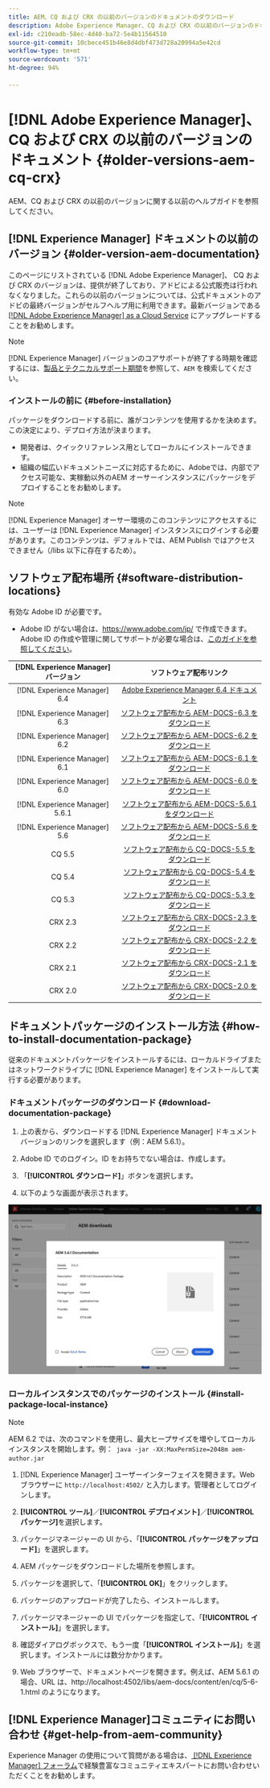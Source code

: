 ```yaml
---
title: AEM、CQ および CRX の以前のバージョンのドキュメントのダウンロード
description: Adobe Experience Manager、CQ および CRX の以前のバージョンのドキュメントパッケージをダウンロードします。
exl-id: c210eadb-58ec-4d40-ba72-5e4b11564510
source-git-commit: 10cbece451b46e8d4dbf473d728a20994a5e42cd
workflow-type: tm+mt
source-wordcount: '571'
ht-degree: 94%

---
```


# [!DNL Adobe Experience Manager]、CQ および CRX の以前のバージョンのドキュメント {#older-versions-aem-cq-crx}

AEM、CQ および CRX の以前のバージョンに関する以前のヘルプガイドを参照してください。

## [!DNL Experience Manager] ドキュメントの以前のバージョン {#older-version-aem-documentation}

このページにリストされている [!DNL Adobe Experience Manager]、 CQ および CRX のバージョンは、提供が終了しており、アドビによる公式販売は行われなくなりました。これらの以前のバージョンについては、公式ドキュメントのアドビの最終バージョンがセルフヘルプ用に利用できます。最新バージョンである [[!DNL Adobe Experience Manager] as a Cloud Service](https://experienceleague.adobe.com/ja/docs/experience-manager-cloud-service) にアップグレードすることをお勧めします。

>[!NOTE]
>
>[!DNL Experience Manager] バージョンのコアサポートが終了する時期を確認するには、[製品とテクニカルサポート期間](https://helpx.adobe.com/jp/support/programs/eol-matrix.html)を参照して、`AEM` を検索してください。

### インストールの前に {#before-installation}

パッケージをダウンロードする前に、誰がコンテンツを使用するかを決めます。この決定により、デプロイ方法が決まります。

* 開発者は、クイックリファレンス用としてローカルにインストールできます。
* 組織の幅広いドキュメントニーズに対応するために、Adobeでは、内部でアクセス可能な、実稼動以外のAEM オーサーインスタンスにパッケージをデプロイすることをお勧めします。

>[!NOTE]
>
>[!DNL Experience Manager] オーサー環境のこのコンテンツにアクセスするには、ユーザーは [!DNL Experience Manager] インスタンスにログインする必要があります。このコンテンツは、デフォルトでは、AEM Publish ではアクセスできません（/libs 以下に存在するため）。

## ソフトウェア配布場所 {#software-distribution-locations}

有効な Adobe ID が必要です。

* Adobe ID がない場合は、https://www.adobe.com/jp/ で作成できます。
Adobe ID の作成や管理に関してサポートが必要な場合は、[このガイドを参照してください](https://helpx.adobe.com/jp/manage-account.html)。

| [!DNL Experience Manager] バージョン | ソフトウェア配布リンク |
|:-----------:|:--------------------------------------------------:|
| [!DNL Experience Manager] 6.4 | [Adobe Experience Manager 6.4 ドキュメント](https://experienceleague.adobe.com/ja/docs/experience-manager-64) |
| [!DNL Experience Manager] 6.3 | [ソフトウェア配布から AEM-DOCS-6.3 をダウンロード](https://experience.adobe.com/#/downloads/content/software-distribution/en/aem.html?package=/content/software-distribution/en/details.html/content/dam/aem/public/adobe/packages/aem-docs/aem-docs-6-3.zip) |
| [!DNL Experience Manager] 6.2 | [ソフトウェア配布から AEM-DOCS-6.2 をダウンロード](https://experience.adobe.com/#/downloads/content/software-distribution/en/aem.html?package=/content/software-distribution/en/details.html/content/dam/aem/public/adobe/packages/aem-docs/aem-docs-6-2.zip) |
| [!DNL Experience Manager] 6.1 | [ソフトウェア配布から AEM-DOCS-6.1 をダウンロード](https://experience.adobe.com/#/downloads/content/software-distribution/en/aem.html?package=/content/software-distribution/en/details.html/content/dam/aem/public/adobe/packages/aem-docs/aem-docs-6-1.zip) |
| [!DNL Experience Manager] 6.0 | [ソフトウェア配布から AEM-DOCS-6.0 をダウンロード](https://experience.adobe.com/#/downloads/content/software-distribution/en/aem.html?package=/content/software-distribution/en/details.html/content/dam/aem/public/adobe/packages/aem-docs/aem-docs-6-0.zip) |
| [!DNL Experience Manager] 5.6.1 | [ソフトウェア配布から AEM-DOCS-5.6.1 をダウンロード](https://experience.adobe.com/#/downloads/content/software-distribution/en/aem.html?package=/content/software-distribution/en/details.html/content/dam/aem/public/adobe/packages/aem-docs/aem-docs-5-6-1.zip) |
| [!DNL Experience Manager] 5.6 | [ソフトウェア配布から AEM-DOCS-5.6 をダウンロード](https://experience.adobe.com/#/downloads/content/software-distribution/en/aem.html?package=/content/software-distribution/en/details.html/content/dam/aem/public/adobe/packages/aem-docs/aem-docs-5-6.zip) |
| CQ 5.5 | [ソフトウェア配布から CQ-DOCS-5.5 をダウンロード](https://experience.adobe.com/#/downloads/content/software-distribution/en/aem.html?package=%2Fcontent%2Fsoftware-distribution%2Fen%2Fdetails.html%2Fcontent%2Fdam%2Faem%2Fpublic%2Fadobe%2Fpackages%2Faem-docs%2Faem-docs-5-5.zip) |
| CQ 5.4 | [ソフトウェア配布から CQ-DOCS-5.4 をダウンロード](https://experience.adobe.com/#/downloads/content/software-distribution/en/aem.html?package=/content/software-distribution/en/details.html/content/dam/aem/public/adobe/packages/aem-docs/aem-docs-5-4.zip) |
| CQ 5.3 | [ソフトウェア配布から CQ-DOCS-5.3 をダウンロード](https://experience.adobe.com/#/downloads/content/software-distribution/en/aem.html?package=/content/software-distribution/en/details.html/content/dam/aem/public/adobe/packages/aem-docs/aem-docs-5-3.zip) |
| CRX 2.3 | [ソフトウェア配布から CRX-DOCS-2.3 をダウンロード](https://experience.adobe.com/#/downloads/content/software-distribution/en/aem.html?package=/content/software-distribution/en/details.html/content/dam/aem/public/adobe/packages/aem-docs/crx-docs-2-3.zip) |
| CRX 2.2 | [ソフトウェア配布から CRX-DOCS-2.2 をダウンロード](https://experience.adobe.com/#/downloads/content/software-distribution/en/aem.html?package=/content/software-distribution/en/details.html/content/dam/aem/public/adobe/packages/aem-docs/crx-docs-2-2.zip) |
| CRX 2.1 | [ソフトウェア配布から CRX-DOCS-2.1 をダウンロード](https://experience.adobe.com/#/downloads/content/software-distribution/en/aem.html?package=/content/software-distribution/en/details.html/content/dam/aem/public/adobe/packages/aem-docs/crx-docs-2-1.zip) |
| CRX 2.0 | [ソフトウェア配布から CRX-DOCS-2.0 をダウンロード](https://experience.adobe.com/#/downloads/content/software-distribution/en/aem.html?package=/content/software-distribution/en/details.html/content/dam/aem/public/adobe/packages/aem-docs/crx-docs-2-0.zip) |

## ドキュメントパッケージのインストール方法 {#how-to-install-documentation-package}

従来のドキュメントパッケージをインストールするには、ローカルドライブまたはネットワークドライブに [!DNL Experience Manager] をインストールして実行する必要があります。

### ドキュメントパッケージのダウンロード {#download-documentation-package}

1. 上の表から、ダウンロードする [!DNL Experience Manager] ドキュメントバージョンのリンクを選択します（例：AEM 5.6.1）。

1. Adobe ID でのログイン。ID をお持ちでない場合は、作成します。

1. 「**[!UICONTROL ダウンロード]**」ボタンを選択します。

1. 以下のような画面が表示されます。

![ソフトウェア配布の例](assets/screen_shot_2020-07-10at161922.jpg)

### ローカルインスタンスでのパッケージのインストール {#install-package-local-instance}

>[!NOTE]
>
>AEM 6.2 では、次のコマンドを使用し、最大ヒープサイズを増やしてローカルインスタンスを開始します。例：` java -jar -XX:MaxPermSize=2048m aem-author.jar`

1. [!DNL Experience Manager] ユーザーインターフェイスを開きます。Web ブラウザーに `http://localhost:4502/` と入力します。管理者としてログインします。

1. **[!UICONTROL ツール]**／**[!UICONTROL デプロイメント]**／**[!UICONTROL パッケージ]**&#x200B;を選択します。

1. パッケージマネージャーの UI から、「**[!UICONTROL パッケージをアップロード]**」を選択します。

1. AEM パッケージをダウンロードした場所を参照します。

1. パッケージを選択して、「**[!UICONTROL OK]**」をクリックします。

1. パッケージのアップロードが完了したら、インストールします。

1. パッケージマネージャーの UI でパッケージを指定して、「**[!UICONTROL インストール]**」を選択します。

1. 確認ダイアログボックスで、もう一度「**[!UICONTROL インストール]**」を選択します。インストールには数分かかります。

1. Web ブラウザーで、ドキュメントページを開きます。例えば、AEM 5.6.1 の場合、URL は、http://localhost:4502/libs/aem-docs/content/en/cq/5-6-1.html のようになります。

## [!DNL Experience Manager]コミュニティにお問い合わせ {#get-help-from-aem-community}

Experience Manager の使用について質問がある場合は、[ [!DNL Experience Manager]  フォーラム](https://experienceleaguecommunities.adobe.com/t5/adobe-experience-manager/ct-p/adobe-experience-manager-community)で経験豊富なコミュニティエキスパートにお問い合わせいただくことをお勧めします。
